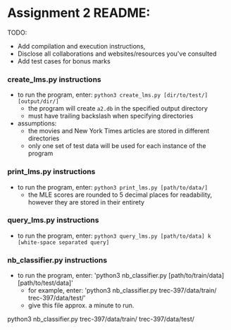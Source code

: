 # Assignment 2 README:

TODO:
 * Add compilation and execution instructions,
 * Disclose all collaborations and websites/resources you've consulted
 * Add test cases for bonus marks

### create_lms.py instructions
- to run the program, enter: `python3 create_lms.py [dir/to/test/] [output/dir/]`
    - the program will create `a2.db` in the specified output directory
    - must have trailing backslash when specifying directories
- assumptions:
    - the movies and New York Times articles are stored in different directories
    - only one set of test data will be used for each instance of the program

### print_lms.py instructions
- to run the program, enter: `python3 print_lms.py [path/to/data/]`
    - the MLE scores are rounded to 5 decimal places for readability, however they are stored in their entirety

### query_lms.py instructions
- to run the program, enter: `python3 query_lms.py [path/to/data] k [white-space separated query]`

### nb_classifier.py instructions
- to run the program, enter: 'python3 nb_classifier.py [path/to/train/data] [path/to/test/data]'
	- for example, enter: 'python3 nb_classifier.py trec-397/data/train/ trec-397/data/test/'
	- give this file approx. a minute to run.


 python3 nb_classifier.py trec-397/data/train/ trec-397/data/test/